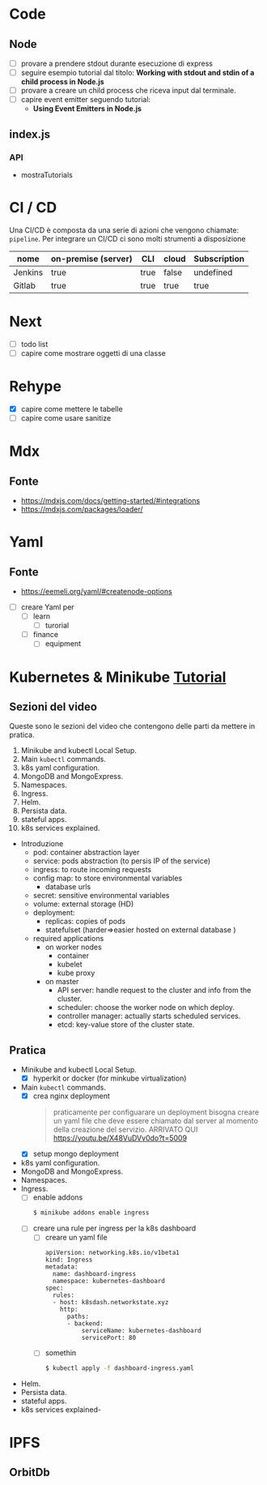 # Code

## Node

- [ ] provare a prendere stdout durante esecuzione di
      express
- [ ] seguire esempio tutorial dal titolo: **Working with
      stdout and stdin of a child process in Node.js**
- [ ] provare a creare un child process che riceva input
      dal terminale.
- [ ] capire event emitter seguendo tutorial:
  - **Using Event Emitters in Node.js**

## index.js

### API

- mostraTutorials

# CI / CD

Una CI/CD è composta da una serie di azioni che vengono
chiamate: `pipeline`. Per integrare un CI/CD ci sono
molti strumenti a disposizione

| nome    | on-premise (server) | CLI  | cloud | Subscription |
| ------- | ------------------- | ---- | ----- | ------------ |
| Jenkins | true                | true | false | undefined    |
| Gitlab  | true                | true | true  | true         |

# Next

- [ ] todo list
- [ ] capire come mostrare oggetti di una classe

# Rehype

- [x] capire come mettere le tabelle
- [ ] capire come usare sanitize

# Mdx

## Fonte

- https://mdxjs.com/docs/getting-started/#integrations
- https://mdxjs.com/packages/loader/

# Yaml

## Fonte

- https://eemeli.org/yaml/#createnode-options

- [ ] creare Yaml per
  - [ ] learn
    - [ ] turorial
  - [ ] finance
    - [ ] equipment

# Kubernetes & Minikube [Tutorial](https://www.youtube.com/watch?v=X48VuDVv0do&t=2830s)

## Sezioni del video

Queste sono le sezioni del video che contengono delle parti
da mettere in pratica.

1. Minikube and kubectl Local Setup.
2. Main `kubectl` commands.
3. k8s yaml configuration.
4. MongoDB and MongoExpress.
5. Namespaces.
6. Ingress.
7. Helm.
8. Persista data.
9. stateful apps.
10. k8s services explained.

- Introduzione
  - pod: container abstraction layer
  - service: pods abstraction (to persis IP of the service)
  - ingress: to route incoming requests
  - config map: to store environmental variables
    - database urls
  - secret: sensitive environmental variables
  - volume: external storage (HD)
  - deployment:
    - replicas: copies of pods
    - statefulset (harder=>easier hosted on external
      database )
  - required applications
    - on worker nodes
      - container
      - kubelet
      - kube proxy
    - on master
      - API server: handle request to the cluster and info
        from the cluster.
      - scheduler: choose the worker node on which deploy.
      - controller manager: actually starts scheduled services.
      - etcd: key-value store of the cluster state.

## Pratica

- Minikube and kubectl Local Setup.
  - [x] hyperkit or docker (for minkube virtualization)
- Main `kubectl` commands.
  - [x] crea nginx deployment
    > praticamente per configuarare un deployment bisogna
    > creare un yaml file che deve essere chiamato dal
    > server al momento della creazione del servizio.
    > ARRIVATO QUI https://youtu.be/X48VuDVv0do?t=5009
  - [x] setup mongo deployment
- k8s yaml configuration.
- MongoDB and MongoExpress.
- Namespaces.
- Ingress.
  - [ ] enable addons
    ```bash
    $ minikube addons enable ingress
    ```
  - [ ] creare una rule per ingress per la k8s dashboard
    - [ ] creare un yaml file
      ```
      apiVersion: networking.k8s.io/v1beta1
      kind: Ingress
      metadata:
        name: dashboard-ingress
        namespace: kubernetes-dashboard
      spec:
        rules:
        - host: k8sdash.networkstate.xyz
          http:
            paths:
            - backend:
                serviceName: kubernetes-dashboard
                servicePort: 80
      ```
    - [ ] somethin
      ```bash
      $ kubectl apply -f dashboard-ingress.yaml
      ```
- Helm.
- Persista data.
- stateful apps.
- k8s services explained-

# IPFS

## OrbitDb
